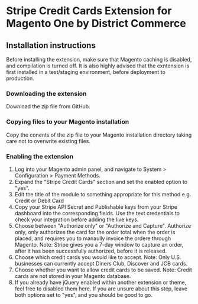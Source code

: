 Stripe Credit Cards Extension for Magento One by District Commerce
==================================================================

## Installation instructions

Before installing the extension, make sure that Magento caching is disabled, and compilation is turned off. It is also
highly advised that the exntension is first installed in a test/staging environment, before deployment to production.

### Downloading the extension

Download the zip file from GitHub.

### Copying files to your Magento installation

Copy the conents of the zip file to your Magento installation directory taking care not to overwrite existing files.

### Enabling the extension

 1. Log into your Magento admin panel, and navigate to System > Configuration > Payment Methods.
 2. Expand the "Stripe Credit Cards" section and set the enabled option to "yes".
 3. Edit the title of the module to something appropriate for this method e.g. Credit or Debit Card
 4. Copy your Stripe API Secret and Publishable keys from your Stripe dashboard into the corresponding fields. Use the
 text credentials to check your integration before adding the live keys.
 5. Choose between "Authorize only" or "Authorize and Capture". Authorize only, only authorizes the card for the order
 total when the order is placed, and requires you to manaully invoice the ordere through Magento. Note: Stripe gives
 you a 7-day window to capture an order, after it has been successfully authorized, before it is released.
 6. Choose which credit cards you would like to accept. Note: Only U.S. businesses can currently accept Diners Club,
 Discover and JCB cards.
 7. Choose whether you want to allow credit cards to be saved. Note: Credit cards are not stored in your Magento
 database.
 8. If you already have jQuery enabled within another extension or theme, feel free to disabled them here. If you are
 unsure about this step, leave both options set to "yes", and you should be good to go.